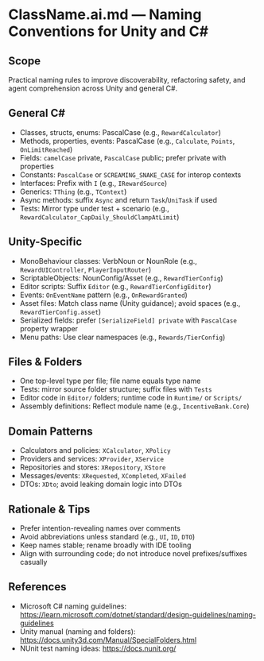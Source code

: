 ClassName.ai.md — Naming Conventions for Unity and C#
=====================================================

Scope
-----
Practical naming rules to improve discoverability, refactoring safety, and agent comprehension across Unity and general C#.

General C#
----------
- Classes, structs, enums: PascalCase (e.g., `RewardCalculator`)
- Methods, properties, events: PascalCase (e.g., `Calculate`, `Points`, `OnLimitReached`)
- Fields: `camelCase` private, `PascalCase` public; prefer private with properties
- Constants: `PascalCase` or `SCREAMING_SNAKE_CASE` for interop contexts
- Interfaces: Prefix with `I` (e.g., `IRewardSource`)
- Generics: `TThing` (e.g., `TContext`)
- Async methods: suffix `Async` and return `Task`/`UniTask` if used
- Tests: Mirror type under test + scenario (e.g., `RewardCalculator_CapDaily_ShouldClampAtLimit`)

Unity-Specific
--------------
- MonoBehaviour classes: VerbNoun or NounRole (e.g., `RewardUIController`, `PlayerInputRouter`)
- ScriptableObjects: NounConfig/Asset (e.g., `RewardTierConfig`)
- Editor scripts: Suffix `Editor` (e.g., `RewardTierConfigEditor`)
- Events: `OnEventName` pattern (e.g., `OnRewardGranted`)
- Asset files: Match class name (Unity guidance); avoid spaces (e.g., `RewardTierConfig.asset`)
- Serialized fields: prefer `[SerializeField] private` with `PascalCase` property wrapper
- Menu paths: Use clear namespaces (e.g., `Rewards/TierConfig`)

Files & Folders
---------------
- One top-level type per file; file name equals type name
- Tests: mirror source folder structure; suffix files with `Tests`
- Editor code in `Editor/` folders; runtime code in `Runtime/` or `Scripts/`
- Assembly definitions: Reflect module name (e.g., `IncentiveBank.Core`)

Domain Patterns
---------------
- Calculators and policies: `XCalculator`, `XPolicy`
- Providers and services: `XProvider`, `XService`
- Repositories and stores: `XRepository`, `XStore`
- Messages/events: `XRequested`, `XCompleted`, `XFailed`
- DTOs: `XDto`; avoid leaking domain logic into DTOs

Rationale & Tips
----------------
- Prefer intention-revealing names over comments
- Avoid abbreviations unless standard (e.g., `UI`, `ID`, `DTO`)
- Keep names stable; rename broadly with IDE tooling
- Align with surrounding code; do not introduce novel prefixes/suffixes casually

References
----------
- Microsoft C# naming guidelines: https://learn.microsoft.com/dotnet/standard/design-guidelines/naming-guidelines
- Unity manual (naming and folders): https://docs.unity3d.com/Manual/SpecialFolders.html
- NUnit test naming ideas: https://docs.nunit.org/
